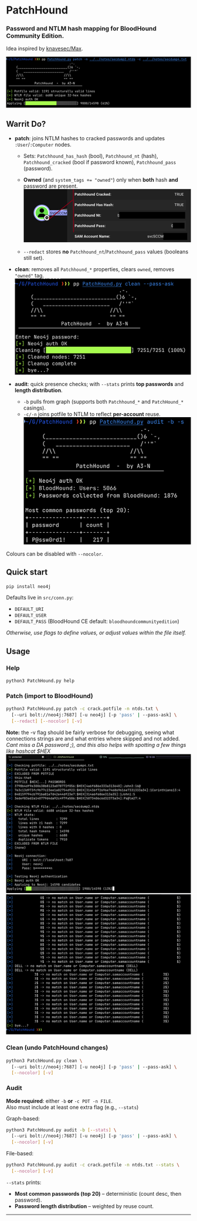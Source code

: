 # PatchHound

### Password and NTLM hash mapping for BloodHound Community Edition.

Idea inspired by [knavesec/Max](https://github.com/knavesec/Max).

![](img/4.png)

## Warrit Do?
- **patch**: joins NTLM hashes to cracked passwords and updates `:User`/`:Computer` nodes.
  - Sets: `Patchhound_has_hash` (bool), `Patchhound_nt` (hash), `Patchhound_cracked` (bool if password known), `Patchhound_pass` (password).
  - **Owned** (and `system_tags += "owned"`) only when **both** hash **and** password are present.
  ![](img/5.png)
  
  - `--redact` stores **no** `Patchhound_nt`/`Patchhound_pass` values (booleans still set).
- **clean**: removes all `Patchhound_*` properties, clears `owned`, removes `"owned"` tag.
![](img/6.png)

- **audit**: quick presence checks; with `--stats` prints **top passwords** and **length distribution**.
  - `-b` pulls from graph (supports both `Patchhound_*` and `PatchHound_*` casings).
  - `-c/-n` joins potfile to NTLM to reflect **per-account** reuse.
  ![](img/3.png)

Colours can be disabled with `--nocolor`.

## Quick start

```bash
pip install neo4j
```

Defaults live in `src/conn.py`:
- `DEFAULT_URI`
- `DEFAULT_USER`
- `DEFAULT_PASS` (BloodHound CE default: `bloodhoundcommunityedition`)

_Otherwise, use flags to define values, or adjust values within the file itself._

## Usage

### Help
```bash
python3 PatchHound.py help
```

### Patch (import to BloodHound)
```bash
python3 PatchHound.py patch -c crack.potfile -n ntds.txt \
  [--uri bolt://neo4j:7687] [-u neo4j] [-p 'pass' | --pass-ask] \
  [--redact] [--nocolor] [-v]
```

**Note:** the -v flag should be fairly verbose for debugging, seeing what connections strings are and what entries where skipped and not added. _Cant miss a DA password ;), and this also helps with spotting a few things like hashcat $HEX_
![](img/1.png)
![](img/2.png)

### Clean (undo PatchHound changes)
```bash
python3 PatchHound.py clean \
  [--uri bolt://neo4j:7687] [-u neo4j] [-p 'pass' | --pass-ask] \
  [--nocolor] [-v]
```

### Audit

**Mode required**: either `-b` **or** `-c POT -n FILE`.  
Also must include at least one extra flag (e.g., `--stats`)

Graph-based:
```bash
python3 PatchHound.py audit -b [--stats] \
  [--uri bolt://neo4j:7687] [-u neo4j] [-p 'pass' | --pass-ask] \
  [--nocolor] [-v]
```

File-based:
```bash
python3 PatchHound.py audit -c crack.potfile -n ntds.txt --stats \
  [--nocolor] [-v]
```

`--stats` prints:
- **Most common passwords (top 20)** – deterministic (count desc, then password).
- **Password length distribution** – weighted by reuse count.

---